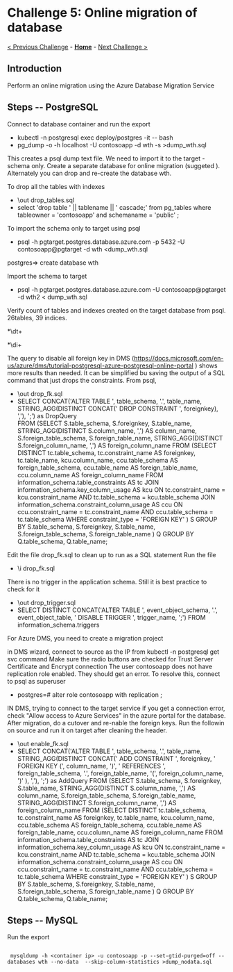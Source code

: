 # Challenge 5: Online migration of database

[< Previous Challenge](./04-offline-cutover-validation.md) - **[Home](../README.md)** - [Next Challenge >](./06-online-cutover-validation.md)

## Introduction

Perform an online migration using the Azure Database Migration Service

## Steps -- PostgreSQL

Connect to database container and run the export 

* kubectl -n postgresql exec deploy/postgres -it -- bash
* pg_dump -o -h localhost -U contosoapp -d wth -s >dump_wth.sql

This creates a psql dump text file. We need to import it to the target - schema only. Create a separate database for online migration (suggeted ). Alternately you can drop and re-create the database wth.

To drop all the tables with indexes

*  \out drop_tables.sql
*  select 'drop table ' || tablename || ' cascade;'  from pg_tables where tableowner = 'contosoapp' and schemaname = 'public' ;

To import the schema only to target using psql

* psql -h pgtarget.postgres.database.azure.com -p 5432 -U contosoapp@pgtarget  -d wth <dump_wth.sql

postgres=> create database wth

Import the schema to target

* psql -h pgtarget.postgres.database.azure.com -U contosoapp@pgtarget -d wth2 < dump_wth.sql

Verify count of tables and indexes created on the target database from psql. 26tables, 39 indices.

*\dt+

*\di+

The query to disable all foreign key in DMS  (https://docs.microsoft.com/en-us/azure/dms/tutorial-postgresql-azure-postgresql-online-portal )  shows more results than needed. It can be simplified bu saving the output of a SQL command that just drops the constraints. From psql,

* \out drop_fk.sql
* SELECT CONCAT('ALTER TABLE ', table_schema, '.', table_name, STRING_AGG(DISTINCT CONCAT(' DROP CONSTRAINT ', foreignkey), ','), ';') as DropQuery   
FROM
    (SELECT
    S.table_schema,
    S.foreignkey,
    S.table_name,
    STRING_AGG(DISTINCT S.column_name, ',') AS column_name,
    S.foreign_table_schema,
    S.foreign_table_name,
    STRING_AGG(DISTINCT S.foreign_column_name, ',') AS foreign_column_name
FROM
    (SELECT DISTINCT
    tc.table_schema,
    tc.constraint_name AS foreignkey,
    tc.table_name,
    kcu.column_name,
    ccu.table_schema AS foreign_table_schema,
    ccu.table_name AS foreign_table_name,
    ccu.column_name AS foreign_column_name
    FROM information_schema.table_constraints AS tc
    JOIN information_schema.key_column_usage AS kcu ON tc.constraint_name = kcu.constraint_name AND tc.table_schema = kcu.table_schema
    JOIN information_schema.constraint_column_usage AS ccu ON ccu.constraint_name = tc.constraint_name AND ccu.table_schema = tc.table_schema
WHERE constraint_type = 'FOREIGN KEY'
    ) S
    GROUP BY S.table_schema, S.foreignkey, S.table_name, S.foreign_table_schema, S.foreign_table_name
    ) Q
    GROUP BY Q.table_schema, Q.table_name;

Edit the file drop_fk.sql to clean up to run as a  SQL statement
Run the file

* \i  drop_fk.sql

There is no trigger in the application schema. Still it is best practice to check for it

* \out drop_trigger.sql
* SELECT DISTINCT CONCAT('ALTER TABLE ', event_object_schema, '.', event_object_table, ' DISABLE TRIGGER ', trigger_name, ';')
FROM information_schema.triggers

For Azure DMS,  you need to create a migration project

in DMS wizard, connect to source as the IP from kubectl -n postgresql get svc command
Make sure the radio buttons are checked for Trust Server Certificate and Encrypt connection
The user contosoapp does not have replication role enabled. They should get an error. To resolve this, connect to psql as superuser

* postgres=# alter role contosoapp with replication ;

IN DMS, trying to connect to the target service if you get a connection error, check "Allow access to Azure Services" in the azure portal for the database. After migration, do a cutover and re-nable the foreign keys. Run the followin on source and run it on target after cleaning the header.

* \out enable_fk.sql
* SELECT CONCAT('ALTER TABLE ', table_schema, '.', table_name, STRING_AGG(DISTINCT CONCAT(' ADD CONSTRAINT ', foreignkey, ' FOREIGN KEY (', column_name, ')', ' REFERENCES ', foreign_table_schema, '.', foreign_table_name, '(', foreign_column_name, ')' ), ','), ';') as AddQuery
FROM
    (SELECT
    S.table_schema,
    S.foreignkey,
    S.table_name,
    STRING_AGG(DISTINCT S.column_name, ',') AS column_name,
    S.foreign_table_schema,
    S.foreign_table_name,
    STRING_AGG(DISTINCT S.foreign_column_name, ',') AS foreign_column_name
FROM
    (SELECT DISTINCT
    tc.table_schema,
    tc.constraint_name AS foreignkey,
    tc.table_name,
    kcu.column_name,
    ccu.table_schema AS foreign_table_schema,
    ccu.table_name AS foreign_table_name,
    ccu.column_name AS foreign_column_name
    FROM information_schema.table_constraints AS tc
    JOIN information_schema.key_column_usage AS kcu ON tc.constraint_name = kcu.constraint_name AND tc.table_schema = kcu.table_schema
    JOIN information_schema.constraint_column_usage AS ccu ON ccu.constraint_name = tc.constraint_name AND ccu.table_schema = tc.table_schema
WHERE constraint_type = 'FOREIGN KEY'
    ) S
    GROUP BY S.table_schema, S.foreignkey, S.table_name, S.foreign_table_schema, S.foreign_table_name
    ) Q
    GROUP BY Q.table_schema, Q.table_name;



## Steps -- MySQL

Run the export 

```shell

 mysqldump -h <container ip> -u contosoapp -p --set-gtid-purged=off --databases wth --no-data  --skip-column-statistics >dump_nodata.sql

```

